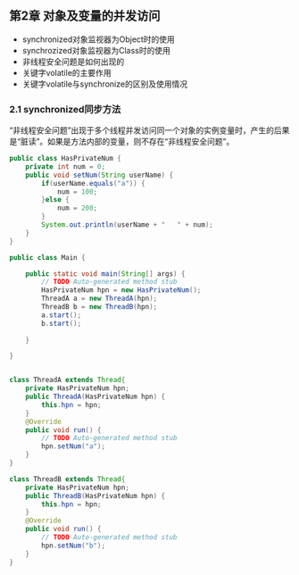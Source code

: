 ## 第2章 对象及变量的并发访问

- synchronized对象监视器为Object时的使用  
- synchrozized对象监视器为Class时的使用 
- 非线程安全问题是如何出现的 
- 关键字volatile的主要作用 
- 关键字volatile与synchronize的区别及使用情况
### 2.1 synchronized同步方法 ###
“非线程安全问题”出现于多个线程并发访问同一个对象的实例变量时，产生的后果是“脏读”。如果是方法内部的变量，则不存在“非线程安全问题”。   
``` java   
public class HasPrivateNum {
	private int num = 0;
	public void setNum(String userName) {
		if(userName.equals("a")) {
			num = 100;
		}else {
			num = 200;
		}
		System.out.println(userName + "   " + num);
	}
}
```
```java   
public class Main {

	public static void main(String[] args) {
		// TODO Auto-generated method stub
		HasPrivateNum hpn = new HasPrivateNum();
		ThreadA a = new ThreadA(hpn);
		ThreadB b = new ThreadB(hpn);
		a.start();
		b.start();
		
	}

}


class ThreadA extends Thread{
	private HasPrivateNum hpn;
	public ThreadA(HasPrivateNum hpn) {
		this.hpn = hpn;
	}
	@Override
	public void run() {
		// TODO Auto-generated method stub
		hpn.setNum("a");
	}
}

class ThreadB extends Thread{
	private HasPrivateNum hpn;
	public ThreadB(HasPrivateNum hpn) {
		this.hpn = hpn;
	}
	@Override
	public void run() {
		// TODO Auto-generated method stub
		hpn.setNum("b");
	}
}

```
